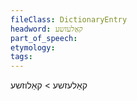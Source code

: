 ```yaml
---
fileClass: DictionaryEntry
headword: קאַלעזשע
part_of_speech: 
etymology: 
tags: 
---
```

קאַלעזשע > קאַלוזשע